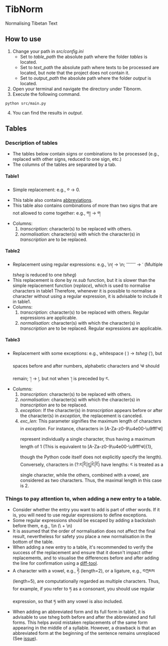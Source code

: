 # TibNorm
Normalising Tibetan Text

<!-- TODOs -->
<!-- 1. describe the abbreviation table -->

## How to use
1. Change your path in _src/config.ini_
   - Set to _table_path_ the absolute path where the folder _tables_ is located.
   - Set to _text_path_ the absolute path where texts to be processed are located, but note that the project does not contain it.
   - Set to _output_path_ the absolute path where the folder _output_ is located.
2. Open your terminal and navigate the directory under Tibnorm.
3. Execute the following command.
```
python src/main.py
```
4. You can find the results in _output_.

## Tables
### Description of tables
- The tables below contain signs or combinations to be processed (e.g., replaced with other signs, reduced to one sign, etc.)
- The columns of the tables are separated by a tab.
#### Table1
- Simple replacement: e.g., ༠ &rarr; 0.
- This table also contains [abbreviations](http://www.rkts.org/abb/list.php).
- This table also contains combinations of more than two signs that are not allowed to come together: e.g., ག། &rarr; ག
- Columns:
  1. _transcription_: character(s) to be replaced with others.
  2. _normalisation_: character(s) with which the character(s) in _transcription_ are to be replaced.
#### Table2
- Replacement using regular expressions: e.g., \\n། &rarr; \\n; ་་་་་་་་་་ &rarr; ་ (Multiple _tsheg_ is reduced to one _tsheg_)
- This replacement is done by _re.sub_ function, but it is slower than the simple replacement function (_replace_), which is used to normalise characters in table1 Therefore, whenever it is possible to normalise a character without using a regular expression, it is advisable to include it in table1.
- Columns:
    1. _transcription_: character(s) to be replaced with others. Regular expressions are applicable.
    2. _normalisation_: character(s) with which the character(s) in _transcription_ are to be replaced. Regular expressions are applicable.
#### Table3
- Replacement with some exceptions: e.g., whitespace ( ) &rarr; _tsheg_ (་), but spaces before and after numbers, alphabetic characters and ༄ should remain; ་། &rarr; །, but not when ་། is preceded by ང.
- Columns:
    1. _transcription_: character(s) to be replaced with others.
    2. _normalisation_: character(s) with which the character(s) in _transcription_ are to be replaced.
    3. _exception_: If the character(s) in _transcription_ appears before or after the character(s) in _exception_, the replacement is canceled.
    4. _exc_len_: This parameter signifies the maximum length of characters in _exception_. For instance, characters in [A-Za-z0-9\u4e00-\u9fff༄] represent individually a single character, thus having a maximum length of 1 (This is equivalent to [A-Za-z0-9\u4e00-\u9fff༄]{1}, though the Python code itself does not explicitly specify the length). Conversely, characters in (?:ང|ངི|ངུ|ངེ|ངོ) have lengths: ང is treated as a single character, while the others, combined with a vowel, are considered as two characters. Thus, the maximal length in this case is 2.

### Things to pay attention to, when adding a new entry to a table.
- Consider whether the entry you want to add is part of other words. If it is, you will need to use regular expressions to define exceptions.
- Some regular expressions should be escaped by adding a backslash before them, e.g., \\\n (\ + \n)
- It is assumed that the order of normalisation does not affect the final result, nevertheless for safety you place a new normalisation in the bottom of the table.
- When adding a new entry to a table, it's recommended to verify the success of the replacement and ensure that it doesn't impact other replacements, and to visualise the differences before and after adding the line for confirmation using a [diff-tool](https://www.site24x7.com/tools/diff-checker.html).
- A character with a vowel, e.g., ཏེ (length=2), or a ligature, e.g., བཀྲམས (length=5), are computationally regarded as multiple characters. Thus, for example, if you refer to ཏ as a consonant, you should use regular expression, so that ཏ with any vowel is also included.
- When adding an abbreviated form and its full form in table1, it is advisable to use tsheg both before and after the abbreviated and full forms. This helps avoid mistaken replacements of the same form appearing in the middle of a syllable. However, a drawback is that an abbreviated form at the beginning of the sentence remains unreplaced (See [issue](https://github.com/orgs/Divergent-Discourses/projects/1/views/1?pane=issue&itemId=50262100)).